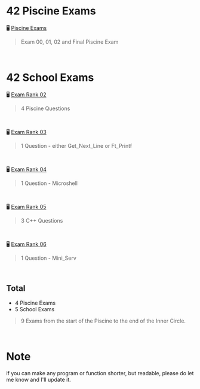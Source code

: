 # 42 Piscine Exams

🖥️ [Piscine Exams](https://github.com/pasqualerossi/42-Piscine/tree/main/42%20Piscine%20Exam) 

> Exam 00, 01, 02 and Final Piscine Exam

<br>

# 42 School Exams

🖥️ [Exam Rank 02](https://github.com/pasqualerossi/42-School-Exam-Rank-02) 
> 4 Piscine Questions

<br>

🖥️ [Exam Rank 03](https://github.com/pasqualerossi/42-School-Exam-Rank-03) 

> 1 Question - either Get_Next_Line or Ft_Printf

<br>

🖥️ [Exam Rank 04](https://github.com/pasqualerossi/42-School-Exam-Rank-04) 

> 1 Question - Microshell

<br>

🖥️ [Exam Rank 05](https://github.com/pasqualerossi/42-School-Exam-Rank-05) 

> 3 C++ Questions

<br>

🖥️ [Exam Rank 06](https://github.com/pasqualerossi/42-School-Exam-Rank-06) 

> 1 Question - Mini_Serv

<br>

## Total

- 4 Piscine Exams
- 5 School Exams

> 9 Exams from the start of the Piscine to the end of the Inner Circle.

<br>

# Note

if you can make any program or function shorter, but readable, please do let me know and I'll update it. 
